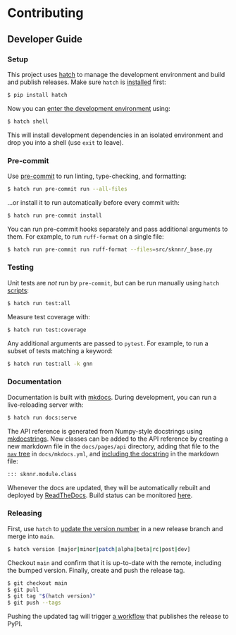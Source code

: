# Contributing

## Developer Guide

### Setup

This project uses [hatch](https://hatch.pypa.io/latest/) to manage the development environment and build and publish releases. Make sure `hatch` is [installed](https://hatch.pypa.io/latest/install/) first:

```bash
$ pip install hatch
```

Now you can [enter the development environment](https://hatch.pypa.io/latest/environment/#entering-environments) using:

```bash
$ hatch shell
```

This will install development dependencies in an isolated environment and drop you into a shell (use `exit` to leave).

### Pre-commit

Use [pre-commit](https://pre-commit.com/) to run linting, type-checking, and formatting:

```bash
$ hatch run pre-commit run --all-files
```

...or install it to run automatically before every commit with:

```bash
$ hatch run pre-commit install
```

You can run pre-commit hooks separately and pass additional arguments to them. For example, to run `ruff-format` on a single file:

```bash
$ hatch run pre-commit run ruff-format --files=src/sknnr/_base.py
```

### Testing

Unit tests are _not_ run by `pre-commit`, but can be run manually using `hatch` [scripts](https://hatch.pypa.io/latest/config/environment/overview/#scripts):

```bash
$ hatch run test:all
```

Measure test coverage with:

```bash
$ hatch run test:coverage
```

Any additional arguments are passed to `pytest`. For example, to run a subset of tests matching a keyword:

```bash
$ hatch run test:all -k gnn
```

### Documentation

Documentation is built with [mkdocs](https://www.mkdocs.org/). During development, you can run a live-reloading server with:

```bash
$ hatch run docs:serve
```

The API reference is generated from Numpy-style docstrings using [mkdocstrings](https://mkdocstrings.github.io/). New classes can be added to the API reference by creating a new markdown file in the `docs/pages/api` directory, adding that file to the [`nav` tree](https://www.mkdocs.org/user-guide/configuration/#nav) in `docs/mkdocs.yml`, and [including the docstring](https://mkdocstrings.github.io/python/usage/#injecting-documentation) in the markdown file:

```markdown
::: sknnr.module.class
```

Whenever the docs are updated, they will be automatically rebuilt and deployed by [ReadTheDocs](https://about.readthedocs.com). Build status can be monitored [here](https://readthedocs.org/projects/sknnr/builds/).

### Releasing

First, use `hatch` to [update the version number](https://hatch.pypa.io/latest/version/#updating) in a new release branch and merge into `main`.

```bash
$ hatch version [major|minor|patch|alpha|beta|rc|post|dev]
```

Checkout `main` and confirm that it is up-to-date with the remote, including the bumped version. Finally, create and push the release tag.

```bash
$ git checkout main
$ git pull
$ git tag "$(hatch version)"
$ git push --tags
```

Pushing the updated tag will trigger [a workflow](https://github.com/lemma-osu/sknnr/actions/workflows/publish.yml) that publishes the release to PyPI.